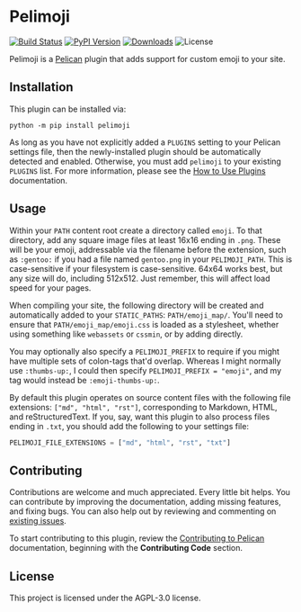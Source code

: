 # Pelimoji

[![Build Status](https://img.shields.io/github/actions/workflow/status/pelican-plugins/pelimoji/main.yml?branch=main)](https://github.com/pelican-plugins/pelimoji/actions)
[![PyPI Version](https://img.shields.io/pypi/v/pelimoji)](https://pypi.org/project/pelimoji/)
[![Downloads](https://img.shields.io/pypi/dm/pelimoji)](https://pypi.org/project/pelimoji/)
![License](https://img.shields.io/pypi/l/pelimoji?color=blue)

Pelimoji is a [Pelican][] plugin that adds support for custom emoji to your site.

Installation
------------

This plugin can be installed via:

    python -m pip install pelimoji

As long as you have not explicitly added a `PLUGINS` setting to your Pelican settings file, then the newly-installed plugin should be automatically detected and enabled. Otherwise, you must add `pelimoji` to your existing `PLUGINS` list. For more information, please see the [How to Use Plugins](https://docs.getpelican.com/en/latest/plugins.html#how-to-use-plugins) documentation.

Usage
-----

Within your `PATH` content root create a directory called `emoji`. To that directory, add any square image files at least 16x16 ending in `.png`. These will be your emoji, addressable via the filename before the extension, such as `:gentoo:` if you had a file named `gentoo.png` in your `PELIMOJI_PATH`. This is case-sensitive if your filesystem is case-sensitive. 64x64 works best, but any size will do, including 512x512. Just remember, this will affect load speed for your pages.

When compiling your site, the following directory will be created and automatically added to your `STATIC_PATHS`: `PATH/emoji_map/`. You'll need to ensure that `PATH/emoji_map/emoji.css` is loaded as a stylesheet, whether using something like `webassets` or `cssmin`, or by adding directly.

You may optionally also specify a `PELIMOJI_PREFIX` to require if you might have multiple sets of colon-tags that'd overlap. Whereas I might normally use `:thumbs-up:`, I could then specify `PELIMOJI_PREFIX = "emoji"`, and my tag would instead be `:emoji-thumbs-up:`.

By default this plugin operates on source content files with the following file extensions: `["md", "html", "rst"]`, corresponding to Markdown, HTML, and reStructuredText. If you, say, want this plugin to also process files ending in `.txt`, you should add the following to your settings file:

```python
PELIMOJI_FILE_EXTENSIONS = ["md", "html", "rst", "txt"]
```

Contributing
------------

Contributions are welcome and much appreciated. Every little bit helps. You can contribute by improving the documentation, adding missing features, and fixing bugs. You can also help out by reviewing and commenting on [existing issues][].

To start contributing to this plugin, review the [Contributing to Pelican][] documentation, beginning with the **Contributing Code** section.

[Pelican]: https://getpelican.com
[existing issues]: https://github.com/pelican-plugins/pelimoji/issues
[Contributing to Pelican]: https://docs.getpelican.com/en/latest/contribute.html

License
-------

This project is licensed under the AGPL-3.0 license.
